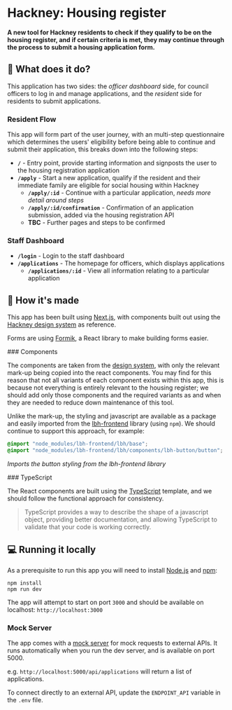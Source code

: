 # Hackney: Housing register

**A new tool for Hackney residents to check if they qualify to be on the housing register, and if certain criteria is met, they may continue through the process to submit a housing application form.**

## 🧐 What does it do?

This application has two sides: the _officer dashboard_ side, for council officers to log in and manage applications, and the _resident_ side for residents to submit applications.

### Resident Flow

This app will form part of the user journey, with an multi-step questionnaire which determines the users' eligibility before being able to continue and submit their application, this breaks down into the following steps:

- **`/`** - Entry point, provide starting information and signposts the user to the housing registration application
- **`/apply`** - Start a new application, qualify if the resident and their immediate family are eligible for social housing within Hackney
  - **`/apply/:id`** - Continue with a particular application, *needs more detail around steps*  
  - **`/apply/:id/confirmation`** - Confirmation of an application submission, added via the housing registration API
  - **TBC** - Further pages and steps to be confirmed

### Staff Dashboard

- **`/login`** - Login to the staff dashboard
- **`/applications`** - The homepage for officers, which displays applications
  - **`/applications/:id`** - View all information relating to a particular application  

## 🧱 How it's made

This app has been built using [Next.js](https://nextjs.org), with components built out using the [Hackney design system](https://design-system.hackney.gov.uk/developing/react) as reference.

Forms are using [Formik](https://formik.org/), a React library to make building forms easier.

### Components

The components are taken from the [design system](https://design-system.hackney.gov.uk), with only the relevant mark-up being copied into the react components. You may find for this reason that not all variants of each component exists within this app, this is because not everything is entirely relevant to the housing register; we should add only those components and the required variants as and when they are needed to reduce down maintenance of this tool.

Unlike the mark-up, the styling and javascript are available as a package and easily imported from the [lbh-frontend](https://github.com/LBHackney-IT/LBH-frontend) library (using `npm`). We should continue to support this approach, for example:

```scss
@import "node_modules/lbh-frontend/lbh/base";
@import "node_modules/lbh-frontend/lbh/components/lbh-button/button";
```

*Imports the button styling from the lbh-frontend library*

### TypeScript

The React components are built using the [TypeScript](https://www.typescriptlang.org) template, and we should follow the functional approach for consistency.

> TypeScript provides a way to describe the shape of a javascript object, providing better documentation, and allowing TypeScript to validate that your code is working correctly.

## 💻 Running it locally

As a prerequisite to run this app you will need to install [Node.js](https://nodejs.org/en/download) and [npm](https://docs.npmjs.com/cli/v7/commands/npm-install):

```
npm install
npm run dev
```

The app will attempt to start on port `3000` and should be available on localhost: `http://localhost:3000`

### Mock Server

The app comes with a [mock server](http://mocks-server.org) for mock requests to external APIs. It runs automatically when you run the dev server, and is available on port 5000.

e.g. `http://localhost:5000/api/applications` will return a list of applications.

To connect directly to an external API, update the `ENDPOINT_API` variable in the `.env` file.
